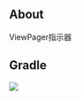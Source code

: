 ## About
ViewPager指示器

## Gradle
[![](https://jitpack.io/v/zj565061763/indicator.svg)](https://jitpack.io/#zj565061763/indicator)
